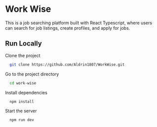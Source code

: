 # Work Wise

This is a job searching platform built with React Typescript, where users can search for job listings, create profiles, and apply for jobs.



## Run Locally

Clone the project

```bash
  git clone https://github.com/Aldrin1807/WorkWise.git
```

Go to the project directory

```bash
  cd work-wise
```

Install dependencies

```bash
  npm install
```

Start the server

```bash
  npm run dev
```

